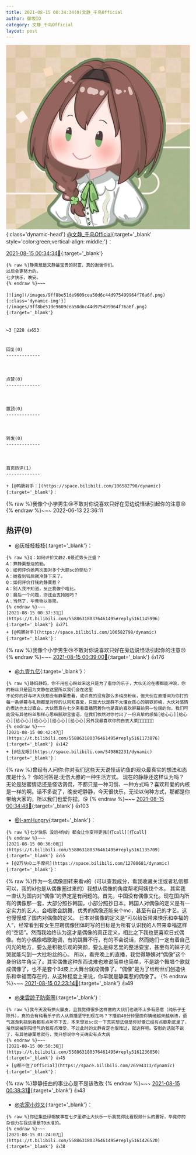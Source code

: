 ```yaml
---
title: 2021-08-15 00:34:34(0)文静_千鸟Official
author: 御坂IO
category: 文静_千鸟Official
layout: post
---
```


![img](/images/ac7482ed1b9a7f203dc68c0c4a77c488a27b108a.jpg){:class='dynamic-head'}
[@文静_千鸟Official](https://space.bilibili.com/667526012/dynamic){:target='_blank' style='color:green;vertical-align: middle;'}：

[2021-08-15 00:34:34🔗](https://t.bilibili.com/558863180376461495){:target='_blank'}

~~~
{% raw %}静栗惹是文静最宝贵的财富，真的谢谢你们。
以后会更努力的。
七夕快乐，晚安。
{% endraw %}~~~

[![img](/images/9ff8be51de9609cea50d6c44d975499964f76a6f.png){:class='dynamic-img'}](/images/9ff8be51de9609cea50d6c44d975499964f76a6f.png){:target='_blank'}


↪️3 💬228 👍653


回复(0)
-------------



点赞(0)
-------------



置顶(0)
-------------



转发(0)
-------------



首页热评(1)
-------------

+ [@鸭肠射手：](https://space.bilibili.com/106582798/dynamic){:target='_blank'}：
~~~
{% raw %}我像个小学男生😢不敢对你说喜欢只好在旁边说怪话引起你的注意😢
{% endraw %}~~~
2022-06-13 22:36:11


热评(9)
-------------

+ [@灰枝枝枝枝](https://space.bilibili.com/7845903/dynamic){:target='_blank'}：
~~~
{% raw %}Q：如何评价文静2.0最近势头正盛？
A：算静栗惹烧的勤。
Q：如何评价她两次面对多个大额sc的举动？
A：她看到钱后就冷静下来了。
Q：如何评价打钱的静栗惹？
A：别人我不知道，反正我像个啥比。
Q：最后一个问题，你还会支持她吗？
A：当然了，毕竟物以类聚。
{% endraw %}~~~
[2021-08-15 00:37:31🔗](https://t.bilibili.com/558863180376461495#reply5161145996){:target='_blank'} 👍271
+ [@鸭肠射手](https://space.bilibili.com/106582798/dynamic){:target='_blank'}：
~~~
{% raw %}我像个小学男生😢不敢对你说喜欢只好在旁边说怪话引起你的注意😢
{% endraw %}~~~
[2021-08-15 00:39:00🔗](https://t.bilibili.com/558863180376461495#reply5161144861){:target='_blank'} 👍176
+ [@九壹九亿](https://space.bilibili.com/29755625/dynamic){:target='_blank'}：
~~~
{% raw %}静妈静妈，你不用担心粉丝来这只是为了看你的乐子，大伙无论在哪都能冲浪，你的粉丝只是因为文静在这里所以我们会在这里
不论你的好与坏大伙都会有静栗惹看，或许真的没有那么多纯良粉丝，但大伙在直播间为你打的每一条弹幕与礼物都是对你的认同和喜爱，只是大伙是群不太懂女孩心的钢铁郭楠，大伙对感情的表达也太过直白，大伙愿意在七夕来看直播陪着你也是真的喜欢屏幕前另一位端的你，我们可能没有其他粉丝那样心思细腻甜言蜜语，但我们依然对你付出了一份真挚的感情[给心心][给心心][给心心][给心心][给心心][给心心]另外我最喜欢你的白衣大莱🥰🥰🥰🥰🥰🥰
{% endraw %}~~~
[2021-08-15 00:42:47🔗](https://t.bilibili.com/558863180376461495#reply5161173876){:target='_blank'} 👍142
+ [@恰龙眼](https://space.bilibili.com/549862231/dynamic){:target='_blank'}：
~~~
{% raw %}曾经有人问你:你对我们这些天天说怪话钓鱼的观众最真实的想法和态度是什么？
你的回答是:无伤大雅的一种生活方式。
现在的静静还这样认为吗？
无论是甜蜜情话还是怪话调侃，不都只是一种习惯、一种方式吗？喜欢和爱的内核是一样的啊。话不多说了，晚安吧静静，今天很快乐，无论以何种方式，那都是你带给大家的，所以我们也爱你捏。😘
{% endraw %}~~~
[2021-08-15 00:34:48🔗](https://t.bilibili.com/558863180376461495#reply5161114871){:target='_blank'} 👍103
+ [@I-amHungry](https://space.bilibili.com/6715117/dynamic){:target='_blank'}：
~~~
{% raw %}七夕快乐 没尬4你的 都会让你变得更强[打call][打call]
{% endraw %}~~~
[2021-08-15 00:36:00🔗](https://t.bilibili.com/558863180376461495#reply5161135709){:target='_blank'} 👍55
+ [@2万块の二手摩托](https://space.bilibili.com/12700681/dynamic){:target='_blank'}：
~~~
{% raw %}作为一名偶像厨转来看v的（可以查我成分，看我收藏关注或者私信都可以，我的id也是从偶像圈过来的）我想从偶像的角度帮老阿姨伐个木。
其实我一直认为国内对“偶像”的界定是有问题的。首先，中国没有偶像文化。现在国内所有的偶像那一套，大部分照抄韩国，小部分照抄日本。韩国人对偶像的定义是有一定实力的艺人，会唱歌会跳舞，优秀的偶像还能来个mc，甚至有自己的才艺。这也慢慢成了国内对偶像的定义。
日本对偶像的定义是“可以给饭带来快乐和幸福的人”，经常看到有女生应聘偶像团体时写的目标是为所有认识我的人带来幸福这样的“空话”。然而我始终认为这才是偶像的真正定义，相比之下我也更喜欢日式偶像。有的小偶像唱歌跑调，有的跳舞不行，有的不会说话，然而她们一定有着自己闪光的地方，要么是积极乐观的笑颜，要么是综艺里的整活耍宝，甚至有的妹子光哭就能勾到一大批粉丝的心。
所以，看完晚上的直播，我觉得静姨对“偶像”这个身份钻牛角尖了。其实偶像这种东西说难也难说简单也简单，不是跳个舞唱个歌就成偶像了，也不是套个3d皮上大舞台就成偶像了。“偶像”是为了给粉丝们创造快乐和幸福而存在的，从这种程度上来说，你早就是静栗惹的偶像了。
{% endraw %}~~~
[2021-08-15 02:23:14🔗](https://t.bilibili.com/558863180376461495#reply5161665948){:target='_blank'} 👍49
+ [@東雲諒子防衛圈](https://space.bilibili.com/2206539/dynamic){:target='_blank'}：
~~~
{% raw %}我今天没有拱火臊皮，且我觉得很多这样做的大伙们也说不上多有恶意（纯乐子壬除外），真的会有纯看乐子的人从首播坚守到现在吗？下播前40分钟里面你情绪越来越崩溃，语气逐渐刺挠到我都有点听不下去，本来想发sc说一下真实想法但是你好像已经有点歇斯底里了，虽然说被阴阳怪气的我有点难受，不过此时的文静肯定也很难过，就这样吧。安慰的话就不说了，有其他静栗惹就行，我只想说你今天确实有点大病
{% endraw %}~~~
[2021-08-15 00:50:36🔗](https://t.bilibili.com/558863180376461495#reply5161236050){:target='_blank'} 👍45
+ [@绷不住了Official](https://space.bilibili.com/26594313/dynamic){:target='_blank'}：
~~~
{% raw %}静静扭曲的事业心是不是该改改
{% endraw %}~~~
[2021-08-15 00:38:31🔗](https://t.bilibili.com/558863180376461495#reply5161148318){:target='_blank'} 👍43
+ [@农家小炒又](https://space.bilibili.com/45119821/dynamic){:target='_blank'}：
~~~
{% raw %}你征集些绿帽故事在七夕里讲让大伙乐一乐我觉得比看视频什么的要好，毕竟你的杂谈力在我这里是T0水准的。
{% endraw %}~~~
[2021-08-15 01:24:07🔗](https://t.bilibili.com/558863180376461495#reply5161426520){:target='_blank'} 👍38


